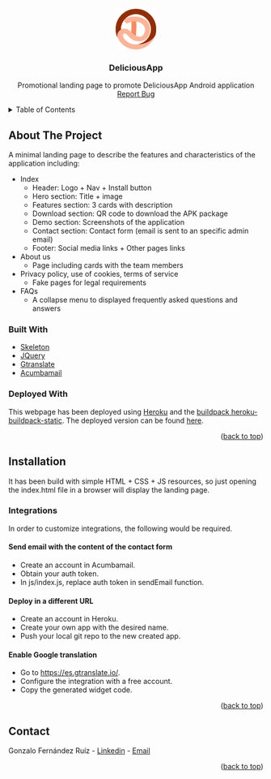 <div id="top"></div>


<br />
<div align="center">
  <img src="images/logo.png" alt="Logo" width="80" height="80"></img>
  <h3 align="center">DeliciousApp</h3>
  <p align="center">
    Promotional landing page to promote DeliciousApp Android application
    <br />
    <a href="https://github.com/GonzaloFer83/deliciousapp_landing.git/issues">Report Bug</a>
  </p>
</div>

<details>
  <summary>Table of Contents</summary>
  <ol>
    <li>
      <a href="#about-the-project">About The Project</a>
      <ul>
        <li><a href="#built-with">Built With</a></li>
      </ul>
    </li>
    <li>
      <a href="#getting-started">Getting Started</a>
      <ul>
        <li><a href="#installation">Installation</a></li>
        <li><a href="#installation">Integrations</a></li>
      </ul>
    </li>
    <li><a href="#contact">Contact</a></li>
  </ol>
</details>

## About The Project

A minimal landing page to describe the features and characteristics of the application including:
* Index
  * Header: Logo + Nav + Install button
  * Hero section: Title + image
  * Features section: 3 cards with description
  * Download section: QR code to download the APK package
  * Demo section: Screenshots of the application
  * Contact section: Contact form (email is sent to an specific admin email)
  * Footer: Social media links + Other pages links
* About us
  * Page including cards with the team members
* Privacy policy, use of cookies, terms of service
  * Fake pages for legal requirements
* FAQs
  * A collapse menu to displayed frequently asked questions and answers


### Built With

* [Skeleton](http://getskeleton.com/)
* [JQuery](https://jquery.com)
* [Gtranslate](https://es.gtranslate.io/)
* [Acumbamail](https://acumbamail.com/)


### Deployed With

This webpage has been deployed using [Heroku](https://id.heroku.com/login) and the [buildpack heroku-buildpack-static](https://github.com/heroku/heroku-buildpack-static). The deployed version can be found [here](http://its-delicious-app.herokuapp.com/).

<p align="right">(<a href="#top">back to top</a>)</p>


## Installation

It has been build with simple HTML + CSS + JS resources, so just opening the index.html file in a browser will display the landing page.

### Integrations

In order to customize integrations, the following would be required.

#### Send email with the content of the contact form
* Create an account in Acumbamail.
* Obtain your auth token.
* In js/index.js, replace auth token in sendEmail function.

#### Deploy in a different URL
* Create an account in Heroku.
* Create your own app with the desired name.
* Push your local git repo to the new created app.

#### Enable Google translation
* Go to https://es.gtranslate.io/.
* Configure the integration with a free account.
* Copy the generated widget code.

<p align="right">(<a href="#top">back to top</a>)</p>

## Contact

Gonzalo Fernández Ruíz - [Linkedin](https://www.linkedin.com/in/gonzalo-fernandez-ruiz/) - [Email](gonzalo.fernandez.ruiz@gmail.com)

<p align="right">(<a href="#top">back to top</a>)</p>



